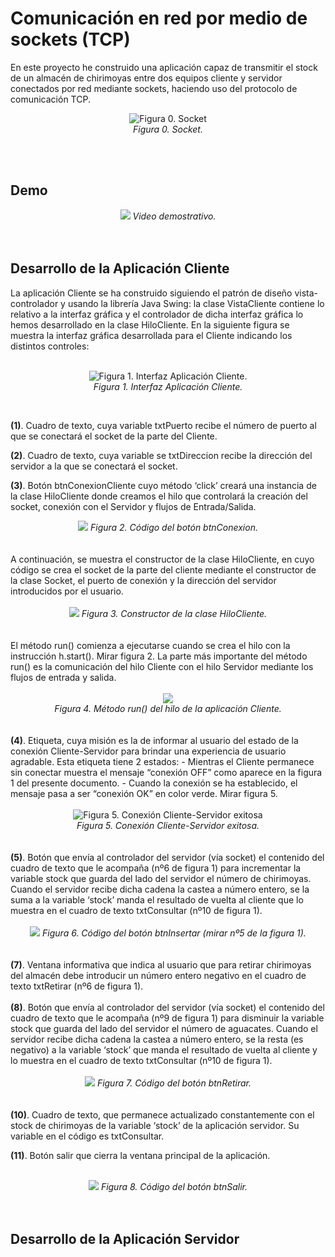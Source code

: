 <h1>Comunicación en red por medio de sockets (TCP)</h1>
En este proyecto he construido una aplicación capaz de transmitir el stock de un almacén de chirimoyas entre dos equipos cliente y servidor conectados por red mediante sockets, haciendo uso del protocolo de comunicación TCP.
<p align="center">
  <img src="https://github.com/hotomol/sockets/blob/main/Images%20for%20Readme.md/Figura%200.%20Socket.png?raw=true" alt="Figura 0. Socket">
  <br><i>Figura 0. Socket.</i>
</p>
<br>
<br>
<h2>Demo</h2>
<div align="center">
  <img src="https://github.com/hotomol/sockets/blob/main/Images%20for%20Readme.md/demostracion.gif?raw=true">
<i>Video demostrativo.</i>
</div>
<br>
<br>

<h2>Desarrollo de la Aplicación Cliente</h2>
La aplicación Cliente se ha construido siguiendo el patrón de diseño vista-controlador y
usando la librería Java Swing: la clase VistaCliente contiene lo relativo a la interfaz gráfica y el controlador de dicha interfaz gráfica lo hemos desarrollado en la clase HiloCliente.
En la siguiente figura se muestra la interfaz gráfica desarrollada para el Cliente indicando los distintos controles:
<br>
<br>

<p align="center">
  <img src="https://raw.githubusercontent.com/hotomol/sockets/main/Images%20for%20Readme.md/Figura%201.%20Interfaz%20AppCliente.png" alt="Figura 1. Interfaz Aplicación Cliente.">
  <br><i>Figura 1. Interfaz Aplicación Cliente.</i>
</p>
<br>

<b>(1)</b>. Cuadro de texto, cuya variable txtPuerto recibe el número de puerto al que se conectará el socket de la parte del Cliente.

<b>(2)</b>. Cuadro de texto, cuya variable se txtDireccion recibe la dirección del servidor a la que se conectará el socket.

<b>(3)</b>. Botón btnConexionCliente cuyo método ‘click’ creará una instancia de la clase HiloCliente donde creamos el hilo que controlará la creación del socket, conexión con el Servidor y flujos de Entrada/Salida.
<div align="center">
  <img src="https://github.com/hotomol/sockets/blob/main/Images%20for%20Readme.md/Figura%202.%20C%C3%B3digo%20del%20bot%C3%B3n%20btnConexion.png?raw=true" >
 <i>Figura 2. Código del botón btnConexion.</i>
</div>
<br>
<br>
A continuación, se muestra el constructor de la clase HiloCliente, en cuyo código se crea el socket de la parte del cliente mediante el constructor de la clase Socket, el puerto de conexión y la dirección del servidor introducidos por el usuario.
<br>
<br>
<div align="center">
  <img src="https://raw.githubusercontent.com/hotomol/sockets/main/Images%20for%20Readme.md/Figura%203.%20Constructor%20de%20la%20clase%20HiloCliente.png?raw=true" >
 <i>Figura 3. Constructor de la clase HiloCliente.</i>
</div>
<br>
<br>
El método run() comienza a ejecutarse cuando se crea el hilo con la instrucción h.start(). Mirar figura 2. La  parte más importante del método run() es la comunicación del hilo Cliente con el hilo Servidor mediante los flujos de entrada y salida.
<br>
<br>
<div align="center">
  <img src="https://raw.githubusercontent.com/hotomol/sockets/main/Images%20for%20Readme.md/Figura%204.%20M%C3%A9todo%20run()%20del%20hilo%20de%20la%20aplicaci%C3%B3n%20Cliente.png?raw=true" >
 <br>
 <i>Figura 4. Método run() del hilo de la aplicación Cliente.</i>
</div>
<br>
<br>
<b>(4)</b>. Etiqueta, cuya misión es la de informar al usuario del estado de la conexión Cliente-Servidor para brindar una experiencia de usuario agradable.  Esta etiqueta tiene 2 estados: 
- Mientras el Cliente permanece sin conectar muestra el mensaje “conexión OFF” como aparece en la figura 1 del presente documento.
- Cuando la conexión se ha establecido, el mensaje pasa a ser “conexión OK” en color verde. Mirar figura 5.
<br>
<br>
<div align="center">
  <img src="https://raw.githubusercontent.com/hotomol/sockets/main/Images%20for%20Readme.md/Figura%205.%20Conexi%C3%B3n%20Cliente%20exitosa.png" alt="Figura 5. Conexión Cliente-Servidor exitosa">  
<br>
<i>Figura 5. Conexión Cliente-Servidor exitosa.</i>
</div>
<br>
<br>
<b>(5)</b>. Botón que envía al controlador del servidor (vía socket) el contenido del cuadro de texto que le acompaña (nº6 de figura 1)  para incrementar la variable stock que guarda del lado del servidor el número de chirimoyas.
Cuando el servidor recibe dicha cadena la castea a número entero, se la suma a la variable ‘stock’ manda el resultado de vuelta al cliente que lo muestra en el cuadro de texto txtConsultar (nº10 de figura 1). 
<br>
<br>
<div align="center">
  <img src="https://raw.githubusercontent.com/hotomol/sockets/main/Images%20for%20Readme.md/Figura%206.%20C%C3%B3digo%20del%20bot%C3%B3n%20btnInsertar%20(mirar%20n%C2%BA5%20de%20la%20figura%201).png" >
 <i>Figura 6. Código del botón btnInsertar (mirar nº5 de la figura 1).</i>
</div>
<br>
<br>
<b>(7)</b>.  Ventana informativa que indica al usuario que para retirar chirimoyas del almacén debe introducir un número entero negativo en el cuadro de texto txtRetirar (nº6 de figura 1).
<br>
<br>
<b>(8)</b>. Botón que envía al controlador del servidor (vía socket) el contenido del cuadro de texto que le acompaña (nº9 de figura 1)  para disminuir la variable stock que guarda del lado del servidor el número de aguacates.
Cuando el servidor recibe dicha cadena la castea a número entero, se la resta (es negativo) a la variable ‘stock’ que manda el resultado de vuelta al cliente y lo muestra en el cuadro de texto txtConsultar (nº10 de figura 1).  
<br>
<br>
<div align="center">
  <img src="https://raw.githubusercontent.com/hotomol/sockets/main/Images%20for%20Readme.md/Figura%207.%20C%C3%B3digo%20del%20bot%C3%B3n%20btnRetirar.png" >
 <i>Figura 7. Código del botón btnRetirar.</i>
</div>
<br>
<br>
<b>(10)</b>. Cuadro de texto, que permanece actualizado constantemente con el stock de chirimoyas de la variable ‘stock’ de la aplicación servidor. Su variable en el código es txtConsultar.

<b>(11)</b>. Botón salir que cierra la ventana principal de la aplicación.
<br>
<br>
<div align="center">
  <img src="https://raw.githubusercontent.com/hotomol/sockets/main/Images%20for%20Readme.md/Figura%208.%20C%C3%B3digo%20del%20bot%C3%B3n%20btnSalir.png" >
 <i>
Figura 8. Código del botón btnSalir.</i>
</div>
<br>
<br>
<h2>Desarrollo de la Aplicación Servidor</h2>
